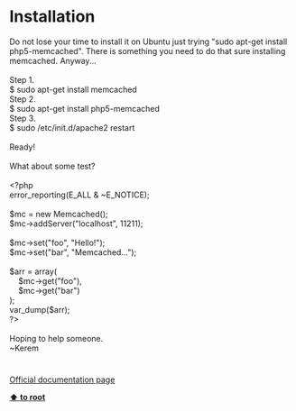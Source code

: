 # Installation




<div class="phpcode"><span class="html">
Do not lose your time to install it on Ubuntu just trying &quot;sudo apt-get install php5-memcached&quot;. There is something you need to do that sure installing memcached. Anyway...
<br>
<br>Step 1.
<br>$ sudo apt-get install memcached
<br>Step 2.
<br>$ sudo apt-get install php5-memcached
<br>Step 3.
<br>$ sudo /etc/init.d/apache2 restart
<br>
<br>Ready!
<br>
<br>What about some test?
<br>
<br><span class="default">&lt;?php
<br>error_reporting</span><span class="keyword">(</span><span class="default">E_ALL </span><span class="keyword">&amp; ~</span><span class="default">E_NOTICE</span><span class="keyword">);
<br>
<br></span><span class="default">$mc </span><span class="keyword">= new </span><span class="default">Memcached</span><span class="keyword">();
<br></span><span class="default">$mc</span><span class="keyword">-&gt;</span><span class="default">addServer</span><span class="keyword">(</span><span class="string">&quot;localhost&quot;</span><span class="keyword">, </span><span class="default">11211</span><span class="keyword">);
<br>
<br></span><span class="default">$mc</span><span class="keyword">-&gt;</span><span class="default">set</span><span class="keyword">(</span><span class="string">&quot;foo&quot;</span><span class="keyword">, </span><span class="string">&quot;Hello!&quot;</span><span class="keyword">);
<br></span><span class="default">$mc</span><span class="keyword">-&gt;</span><span class="default">set</span><span class="keyword">(</span><span class="string">&quot;bar&quot;</span><span class="keyword">, </span><span class="string">&quot;Memcached...&quot;</span><span class="keyword">);
<br>
<br></span><span class="default">$arr </span><span class="keyword">= array(
<br>&#xA0; &#xA0; </span><span class="default">$mc</span><span class="keyword">-&gt;</span><span class="default">get</span><span class="keyword">(</span><span class="string">&quot;foo&quot;</span><span class="keyword">),
<br>&#xA0; &#xA0; </span><span class="default">$mc</span><span class="keyword">-&gt;</span><span class="default">get</span><span class="keyword">(</span><span class="string">&quot;bar&quot;</span><span class="keyword">)
<br>);
<br></span><span class="default">var_dump</span><span class="keyword">(</span><span class="default">$arr</span><span class="keyword">);
<br></span><span class="default">?&gt;
<br></span>
<br>Hoping to help someone.
<br>~Kerem</span>
</div>
  

#

[Official documentation page](https://www.php.net/manual/en/memcached.installation.php)

**[⬆ to root](/)**